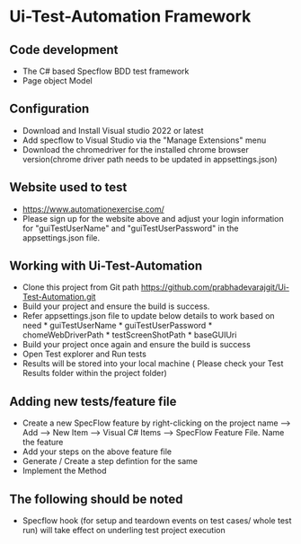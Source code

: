 #  Ui-Test-Automation Framework
## Code development
* The C# based Specflow BDD test framework
* Page object Model

## Configuration
* Download and Install Visual studio 2022 or latest
* Add specflow to Visual Studio via the "Manage Extensions" menu
* Download the chromedriver for the installed chrome browser version(chrome driver path needs to be updated in appsettings.json) 

## Website used to test
* https://www.automationexercise.com/
* Please sign up for the website above and adjust your login information for "guiTestUserName" and "guiTestUserPassword" in the appsettings.json file.

## Working with Ui-Test-Automation

* Clone this project from Git path https://github.com/prabhadevarajgit/Ui-Test-Automation.git
* Build your project and ensure the build is success.
* Refer appsettings.json file to update below details to work based on need
        * guiTestUserName
        * guiTestUserPassword
        * chomeWebDriverPath
        * testScreenShotPath
        * baseGUIUri
* Build your project once again and ensure the build is success
* Open Test explorer and Run tests
* Results will be stored into your local machine ( Please check your Test Results folder within the project folder) 

## Adding new tests/feature file

* Create a new SpecFlow feature by right-clicking on the project name --> Add --> New Item --> Visual C# Items --> SpecFlow Feature File. Name the feature
* Add your steps on the above feature file
* Generate / Create a step defintion for the same
* Implement the Method


## The following should be noted
* Specflow hook (for setup and teardown events on test cases/ whole test run) will take effect on underling test project execution


